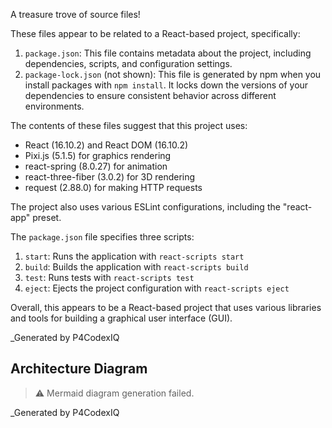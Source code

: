 A treasure trove of source files!

These files appear to be related to a React-based project, specifically:

1. `package.json`: This file contains metadata about the project, including dependencies, scripts, and configuration settings.
2. `package-lock.json` (not shown): This file is generated by npm when you install packages with `npm install`. It locks down the versions of your dependencies to ensure consistent behavior across different environments.

The contents of these files suggest that this project uses:

* React (16.10.2) and React DOM (16.10.2)
* Pixi.js (5.1.5) for graphics rendering
* react-spring (8.0.27) for animation
* react-three-fiber (3.0.2) for 3D rendering
* request (2.88.0) for making HTTP requests

The project also uses various ESLint configurations, including the "react-app" preset.

The `package.json` file specifies three scripts:

1. `start`: Runs the application with `react-scripts start`
2. `build`: Builds the application with `react-scripts build`
3. `test`: Runs tests with `react-scripts test`
4. `eject`: Ejects the project configuration with `react-scripts eject`

Overall, this appears to be a React-based project that uses various libraries and tools for building a graphical user interface (GUI).

_Generated by P4CodexIQ

## Architecture Diagram

> ⚠️ Mermaid diagram generation failed.

_Generated by P4CodexIQ